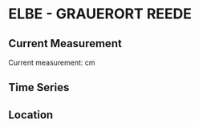 # ELBE - GRAUERORT REEDE

## Current Measurement

Current measurement: <Value topic="rivers/pegel-online/ELBE/GRAUERORT REEDE/measurementValue"/> cm

## Time Series

<TimeSeries topic="rivers/pegel-online/ELBE/GRAUERORT REEDE/measurementValue" period="week" />

## Location

<WorldMap>
  <Marker lat="53.679149710879955" lon="9.494796126117519" labelTopic="rivers/pegel-online/ELBE/GRAUERORT REEDE" />
</WorldMap>
